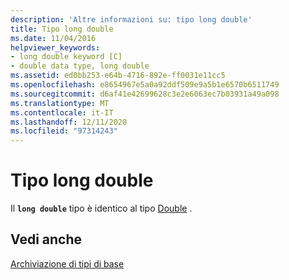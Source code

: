 ```yaml
---
description: 'Altre informazioni su: tipo long double'
title: Tipo long double
ms.date: 11/04/2016
helpviewer_keywords:
- long double keyword [C]
- double data type, long double
ms.assetid: ed0bb253-e64b-4716-892e-ff0031e11cc5
ms.openlocfilehash: e8654967e5a0a92ddf509e9a5b1e6570b6511749
ms.sourcegitcommit: d6af41e42699628c3e2e6063ec7b03931a49a098
ms.translationtype: MT
ms.contentlocale: it-IT
ms.lasthandoff: 12/11/2020
ms.locfileid: "97314243"
---
```

# <a name="type-long-double"></a>Tipo long double

Il **`long double`** tipo è identico al tipo [Double](../c-language/type-double.md) .

## <a name="see-also"></a>Vedi anche

[Archiviazione di tipi di base](../c-language/storage-of-basic-types.md)
